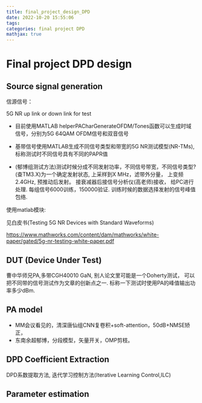 ```yaml
---
title: final_project_design_DPD
date: 2022-10-20 15:55:06
tags:
categories: final project DPD
mathjax: true
---
```

# Final project DPD design



## Source signal generation
信源信号：

5G NR up link or down link for test

* 目前使用MATLAB helperPACharGenerateOFDM/Tones函数可以生成时域信号，分别为5G 64QAM OFDM信号和双音信号

* 基带信号使用MATLAB生成不同信号类型和带宽的5G NR测试模型(NR-TMs),标称测试时不同信号具有不同的PAPR值

* (郁博组测试方法)测试时候分成不同发射功率，不同信号带宽，不同信号类型?(查TM3.X)为一个确定发射状态,
上采样到X MHz，滤带外分量，
上变频2.4GHz,
预推动后发射。
接衰减器后接信号分析仪(高老师)接收，
给PC进行处理.
每组信号6000训练，150000验证.
训练时候的数据选择发射的信号峰值包络.

使用matlab模块:

见白皮书(Testing 5G NR Devices with Standard Waveforms)

https://www.mathworks.com/content/dam/mathworks/white-paper/gated/5g-nr-testing-white-paper.pdf


## DUT (Device Under Test)
曹中华师兄PA,多带CGH40010 GaN,
别人论文里可能是一个Doherty测试，
可以把不同带的信号测试作为文章的创新点之一.
标称一下测试时使用PA的峰值输出功率多少dBm.


## PA model
* MM会议看见的，清深唐仙组CNN复卷积+soft-attention，50dB+NMSE矫正，
* 东南余超郁博，分段模型，矢量开关，OMP剪枝。

## DPD Coefficient Extraction
DPD系数提取方法,
迭代学习控制方法(Iterative Learning Control,ILC)





## Parameter estimation


